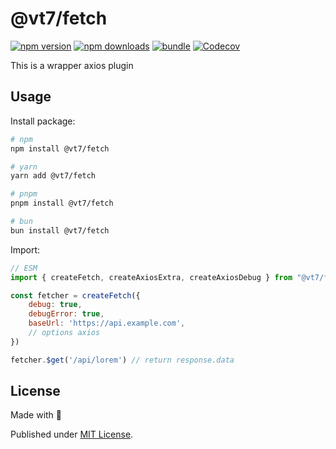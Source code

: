 # @vt7/fetch

[![npm version][npm-version-src]][npm-version-href]
[![npm downloads][npm-downloads-src]][npm-downloads-href]
[![bundle][bundle-src]][bundle-href]
[![Codecov][codecov-src]][codecov-href]

This is a wrapper axios plugin

## Usage

Install package:

```sh
# npm
npm install @vt7/fetch

# yarn
yarn add @vt7/fetch

# pnpm
pnpm install @vt7/fetch

# bun
bun install @vt7/fetch
```

Import:

```js
// ESM
import { createFetch, createAxiosExtra, createAxiosDebug } from "@vt7/fetch";

const fetcher = createFetch({
    debug: true,
    debugError: true,
    baseUrl: 'https://api.example.com',
    // options axios
})

fetcher.$get('/api/lorem') // return response.data
```

## License

Made with 💛

Published under [MIT License](./LICENSE).

<!-- Badges -->

[npm-version-src]: https://img.shields.io/npm/v/@vt7/fetch?style=flat&colorA=18181B&colorB=F0DB4F
[npm-version-href]: https://npmjs.com/package/@vt7/fetch
[npm-downloads-src]: https://img.shields.io/npm/dm/@vt7/fetch?style=flat&colorA=18181B&colorB=F0DB4F
[npm-downloads-href]: https://npmjs.com/package/@vt7/fetch
[codecov-src]: https://img.shields.io/codecov/c/gh/unjs/@vt7/fetch/main?style=flat&colorA=18181B&colorB=F0DB4F
[codecov-href]: https://codecov.io/gh/unjs/@vt7/fetch
[bundle-src]: https://img.shields.io/bundlephobia/minzip/@vt7/fetch?style=flat&colorA=18181B&colorB=F0DB4F
[bundle-href]: https://bundlephobia.com/result?p=@vt7/fetch
